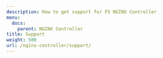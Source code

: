 ```yaml
---
description: How to get support for F5 NGINX Controller
menu:
  docs:
    parent: NGINX Controller
title: Support
weight: 500
url: /nginx-controller/support/
---
```


